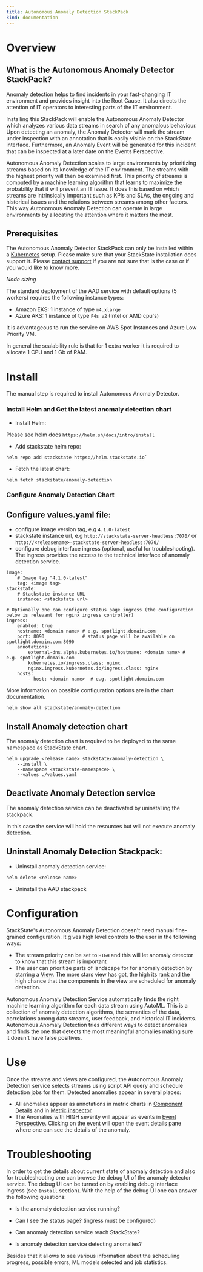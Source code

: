 ```yaml
---
title: Autonomous Anomaly Detection StackPack
kind: documentation
---
```

[//]: # (Overview section)
# Overview

## What is the Autonomous Anomaly Detector StackPack?

Anomaly detection helps to find incidents in your fast-changing IT environment and provides insight into the Root Cause. It also directs the attention of IT operators to interesting parts of the IT environment.

Installing this StackPack will enable the Autonomous Anomaly Detector which analyzes various data streams in search of any anomalous behaviour. Upon detecting an anomaly, the Anomaly Detector will mark the stream under inspection with an annotation that is easily visible on the StackState interface. Furthermore, an Anomaly Event will be generated for this incident that can be inspected at a later date on the Events Perspective.

Autonomous Anomaly Detection scales to large environments by prioritizing streams based on its knowledge of the IT environment. The streams with the highest priority will then be examined first. This priority of streams is computed by a machine learning algorithm that learns to maximize the probability that it will prevent an IT issue. It does this based on which streams are intrinsically important such as KPIs and SLAs, the ongoing and historical issues and the relations between streams among other factors. This way Autonomous Anomaly Detection can operate in large environments by allocating the attention where it matters the most.

## Prerequisites

The Autonomous Anomaly Detector StackPack can only be installed within a [Kubernetes](/setup/installation/kubernetes/README.md) setup. Please make sure that your StackState installation does support it.
Please [contact support](https://www.stackstate.com/company/contact/) if you are not sure that is the case or if you would like to know more.

*Node sizing*

The standard deployment of the AAD service with default options (5 workers) requires the following instance types:

* Amazon EKS: 1 instance of type `m4.xlarge`
* Azure AKS: 1 instance of type `F4s v2` \(Intel or AMD cpu's\)

It is advantageous to run the service on AWS Spot Instances and Azure Low Priority VM.

In general the scalability rule is that for 1 extra worker it is required to allocate 1 CPU and 1 Gb of RAM.

[//]: # (Install section)
# Install

The manual step is required to install Autonomous Anomaly Detector.

### Install Helm and Get the latest anomaly detection chart

* Install Helm:

Please see helm docs `https://helm.sh/docs/intro/install`

* Add stackstate helm repo:

```
helm repo add stackstate https://helm.stackstate.io`
```

* Fetch the latest chart:

```
helm fetch stackstate/anomaly-detection
```

### Configure Anomaly Detection Chart

## Configure values.yaml file:

  - configure image version tag, e.g `4.1.0-latest`
  - stackstate instance url, e.g `http://stackstate-server-headless:7070/` or `http://<releasename>-stackstate-server-headless:7070/`
  - configure debug interface ingress (optional, useful for troubleshooting). The ingress provides the access to the technical interface of anomaly detection service.

```
image:
    # Image tag "4.1.0-latest"
    tag: <image tag>
stackstate:
    # Stackstate instance URL
    instance: <stackstate url>

# Optionally one can configure status page ingress (the configuration below is relevant for nginx ingress controller)   
ingress:
    enabled: true
    hostname: <domain name> # e.g. spotlight.domain.com
    port: 8090              # status page will be available on spotlight.domain.com:8090
    annotations:        
        external-dns.alpha.kubernetes.io/hostname: <domain name> # e.g. spotlight.domain.com
        kubernetes.io/ingress.class: nginx
        nginx.ingress.kubernetes.io/ingress.class: nginx
    hosts:
        - host: <domain name>  # e.g. spotlight.domain.com        
```

More information on possible configuration options are in the chart documentation.

```
helm show all stackstate/anomaly-detection
```

## Install Anomaly detection chart

The anomaly detection chart is required to be deployed to the same namespace as StackState chart.

```
helm upgrade <release name> stackstate/anomaly-detection \
    --install \
    --namespace <stackstate-namespace> \
    --values ./values.yaml
```
## Deactivate Anomaly Detection service

The anomaly detection service can be deactivated by uninstalling the stackpack.

In this case the service will hold the resources but will not execute anomaly detection.

## Uninstall Anomaly Detection Stackpack:

* Uninstall anomaly detection service:

```
helm delete <release name>
```

* Uninstall the AAD stackpack

[//]: # (Configuration section)
# Configuration

StackState's Autonomous Anomaly Detection doesn't need manual fine-grained configuration.
It gives high level controls to the user in the following ways:
* The stream priority can be set to `HIGH` and this will let anomaly detector to know that this stream is important
* The user can prioritize parts of landscape for for anomaly detection by starring a [View](/use/views.md). The more stars view has got, the high its rank and the high chance that the components in the view are scheduled for anomaly detection.

Autonomous Anomaly Detection Service automatically finds the right machine learning algorithm for each data stream using AutoML. This is a collection of anomaly detection algorithms, the semantics of the data, correlations among data streams, user feedback, and historical IT incidents. Autonomous Anomaly Detection tries different ways to detect anomalies and finds the one that detects the most meaningful anomalies making sure it doesn't have false positives.

[//]: # (Use section)

# Use

Once the streams and views are configured, the Autonomous Anomaly Detection service selects streams using script API query and schedule detection jobs for them.
Detected anomalies appear in several places:
* All anomalies appear as annotations in metric charts in [Component Details](/getting_started.md#component-relation-details) and in [Metric inspector](/getting_started.md#metric-inspector)
* The Anomalies with HIGH severity will appear as events in [Event Perspective](/use/perspectives/event-perspective.md). Clicking on the event will open the event details pane where one can see the details of the anomaly.

[//]: # (Troubleshooting section)

# Troubleshooting

In order to get the details about current state of anomaly detection and also for troubleshooting one can browse the debug UI of the anomaly detector service.
The debug UI can be turned on by enabling debug interface ingress (see `Install` section).
With the help of the debug UI one can answer the following questions:
* Is the anomaly detection service running?

* Can I see the status page? (ingress must be configured)

* Can anomaly detection service reach StackState?

* Is anomaly detection service detecting anomalies?

Besides that it allows to see various information about the scheduling progress, possible errors, ML models selected and job statistics.

